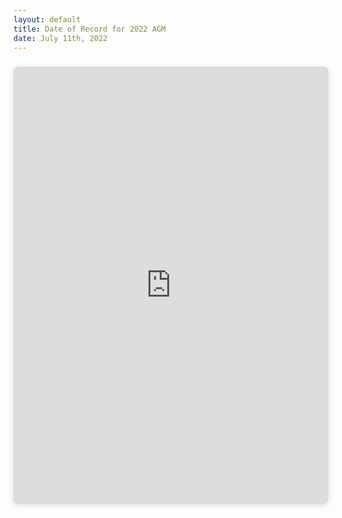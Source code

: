 ```yaml
---
layout: default
title: Date of Record for 2022 AGM
date: July 11th, 2022
---
```


<div style="position: relative; width: 100%; height: 0; padding-top: 129.4118%;
 padding-bottom: 48px; box-shadow: 0 2px 8px 0 rgba(63,69,81,0.16); margin-top: 1.6em; margin-bottom: 0.9em; overflow: hidden;
 border-radius: 8px; will-change: transform;">
  <iframe loading="lazy" style="position: absolute; width: 100%; height: 100%; top: 0; left: 0; border: none; padding: 0;margin: 0;"
    src="https:&#x2F;&#x2F;www.canva.com&#x2F;design&#x2F;DAFGHmo5pAw&#x2F;view?embed" allowfullscreen="allowfullscreen" allow="fullscreen">
  </iframe>
</div>
